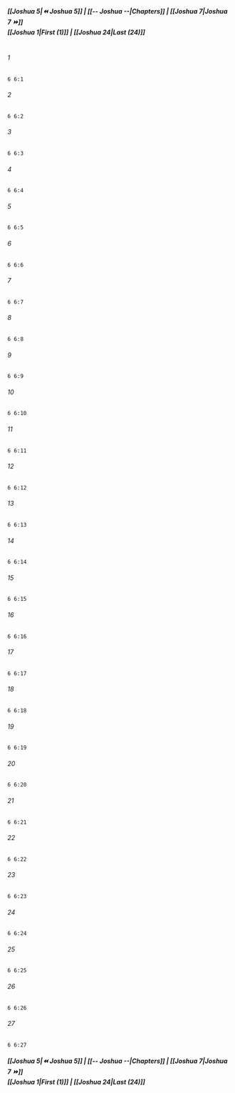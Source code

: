 
##### **[[Joshua 5|⏪ Joshua 5]] | [[-- Joshua --|Chapters]] | [[Joshua 7|Joshua 7 ⏩]]**<br>**[[Joshua 1|First (1)]] | [[Joshua 24|Last (24)]]**<br><br>

###### 1
``` verse
6 6:1
```
###### 2
``` verse
6 6:2
```
###### 3
``` verse
6 6:3
```
###### 4
``` verse
6 6:4
```
###### 5
``` verse
6 6:5
```
###### 6
``` verse
6 6:6
```
###### 7
``` verse
6 6:7
```
###### 8
``` verse
6 6:8
```
###### 9
``` verse
6 6:9
```
###### 10
``` verse
6 6:10
```
###### 11
``` verse
6 6:11
```
###### 12
``` verse
6 6:12
```
###### 13
``` verse
6 6:13
```
###### 14
``` verse
6 6:14
```
###### 15
``` verse
6 6:15
```
###### 16
``` verse
6 6:16
```
###### 17
``` verse
6 6:17
```
###### 18
``` verse
6 6:18
```
###### 19
``` verse
6 6:19
```
###### 20
``` verse
6 6:20
```
###### 21
``` verse
6 6:21
```
###### 22
``` verse
6 6:22
```
###### 23
``` verse
6 6:23
```
###### 24
``` verse
6 6:24
```
###### 25
``` verse
6 6:25
```
###### 26
``` verse
6 6:26
```
###### 27
``` verse
6 6:27
```

##### **[[Joshua 5|⏪ Joshua 5]] | [[-- Joshua --|Chapters]] | [[Joshua 7|Joshua 7 ⏩]]**<br>**[[Joshua 1|First (1)]] | [[Joshua 24|Last (24)]]**
